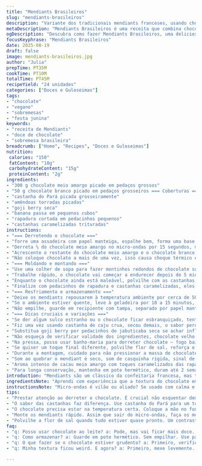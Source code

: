 ```yaml
---
title: "Mendiants Brasileiros"
slug: "mendiants-brasileiros"
description: "Variante dos tradicionais mendiants franceses, usando chocolate meio amargo e branco para um jogo de sabores. Troque nozes comuns por castanha do Pará e amêndoas tostadas. Frutas secas incluem goji berry e banana passa, conferindo um toque tropical. Coberturas coloridas são pedacinhos de rapadura e castanhas caramelizadas para crocância e dulçor. Feitos rapidamente, com fusão em micro-ondas controlada, ideal para quem prefere um docinho visualmente bonito e prático. Sem lactose, sem glúten, vegano com chocolate vegano. Textura firme, crocante, aroma que lembra festa junina com toque de melado."
metaDescription: "Mendiants Brasileiros é uma receita que combina chocolate, castanhas e frutas secas em uma mistura deliciosa e visualmente impressionante"
ogDescription: "Descubra como fazer Mendiants Brasileiros, uma deliciosa combinação de chocolate, frutas secas e castanhas. Um prazer visual e saboroso"
focusKeyphrase: "Mendiants Brasileiros"
date: 2025-08-19
draft: false
image: mendiants-brasileiros.jpg
author: "Julia"
prepTime: PT35M
cookTime: PT10M
totalTime: PT45M
recipeYield: "24 unidades"
categories: ["Doces e Guloseimas"]
tags:
- "chocolate"
- "vegano"
- "sobremesas"
- "festa junina"
keywords:
- "receita de Mendiants"
- "doce de chocolate"
- "sobremesa brasileira"
breadcrumb: ["Home", "Recipes", "Doces e Guloseimas"]
nutrition: 
 calories: "150"
 fatContent: "10g"
 carbohydrateContent: "15g"
 proteinContent: "2g"
ingredients:
- "300 g chocolate meio amargo picado em pedaços grossos"
- "50 g chocolate branco picado em pedaços grosseiros === Coberturas ==="
- "castanha do Pará picada grosseiramente"
- "amêndoas torradas picadas"
- "goji berry seca"
- "banana passa em pequenos cubos"
- "rapadura cortada em pedacinhos pequenos"
- "castanhas caramelizadas trituradas"
instructions:
- "=== Derretendo o chocolate ==="
- "forre uma assadeira com papel manteiga, espalhe bem, forma uma base boa para o chocolate firmar."
- "Derreta ⅓ do chocolate meio amargo no micro-ondas por 15 segundos, mexa com uma espátula, volte por mais 15 segundos, repita até começar a derreter nas bordas, mas não completamente."
- "Acrescente o restante do chocolate meio amargo e o chocolate branco, misture até formar um creme brilhante e sem grumos. Se ficar muito espesso, mexa um pouco mais, o calor residual vai terminar o processo sem queimar."
- "Não coloque chocolate a mais de uma vez, isso causa choque térmico e quebra o brilho final."
- "=== Moldando e montando ==="
- "Use uma colher de sopa para fazer montinhos redondos de chocolate sobre o papel manteiga – a base deve ter cerca de 2 cm de diâmetro, não espalhe muito, senão fica fino e frágil."
- "Trabalhe rápido, o chocolate vai começar a endurecer depois de 5 minutos fora do microondas."
- "Enquanto o chocolate ainda está maleável, polvilhe com as castanhas, as amêndoas e as frutas secas. Distribua generosamente, é o charme visual e de sabor."
- "Finalize com pedacinhos de rapadura e castanhas caramelizadas, eles dão uma crocância de surpresa e aroma doce intenso."
- "=== Resfriamento e armazenamento ==="
- "Deixe os mendiants repousarem à temperatura ambiente por cerca de 50 minutos, toque no fundo para sentir se já firmou."
- "Se o ambiente estiver quente, leve à geladeira por 10 a 15 minutos, mas sem exagero para não criar umidade. O chocolate deve ficar opaco e firme ao toque, sem ficar grudento."
- "Não empilhe, guarde em recipiente com tampa, separado por papel manteiga para evitar aderência."
- "=== Dicas cruciais e variações ==="
- "Se der algum sulco estranho ou o chocolate ficar esbranquiçado, tente dar uma leve mexida com a faca quente no momento do derretimento para realinhar as gorduras."
- "Fiz uma vez usando castanha de caju crua, secou demais, o sabor perde riqueza. Toste antes para melhor resultado."
- "Substitua goji berry por pedacinhos de jabuticaba seca se achar influência brasileira bacana ou use frutas cristalizadas para mais doçura."
- "Não esqueça de verificar validade dos ingredientes, chocolate velho perde brilho e fica duro."
- "Na pressa, posso usar banho-maria para derreter chocolate – fogo baixo e panela seca."
- "Se quiser um toque final diferente, polvilhe flor de sal, reforça o sabor e adiciona contraste."
- "Durante a montagem, cuidado para não pressionar a massa de chocolate com as coberturas, evita rachaduras."
- "Som ao quebrar o mendiant é seco, som de casquinha rígida, sinal de textura ideal."
- "Aroma intenso de cacau meio amargo com toques caramelizados das rapaduras vai enchendo o ar enquanto o chocolate esfriando."
- "Para longa conservação, mantenha em pote hermético, duram até 2 semanas, mas frescor começa a cair depois disso."
introduction: "Mendiants são um clássico da confeitaria francesa, mas trazê-los para o universo brasileiro virou quase um hobby depois de provar essa adaptação. Sabe quando o chocolate derretido se mistura ao cheiro das castanhas torradas e o doce da rapadura? É aí que o jogo vira – não é apenas estética, é um equilíbrio de texturas e aromas. A escolha do chocolate meio amargo leva para um caminho menos doce que o tradicional ao leite, entregando robustez e sofisticação. E o toque do chocolate branco? Dá aquela variação visual que quebra a monotonia e enche o olho. Com golinhos de sabores pouco explorados nas versões francesas, como banana passa e goji berry, tem tropicalidade, lembra festa junina e fim de tarde com café. O resultado é um docinho para ser saboreado com calma, cercado de boas risadas ou contemplando o pôr do sol. A técnica de derretimento é simples, só requer atenção para o brilho e a textura final, porque um mendiant sem brilho perde metade do encanto. O toque final, as coberturas, não são só para enfeitar, fazem toda a diferença na mordida, equilibrando doçura, acidez, cheiro e crocância. Trabalhar com micro-ondas é um truque que aprendi a amar pela rapidez, mas sem pressão – mexer no momento certo é o segredo. Se o ambiente estiver quente, a geladeira freia, mas cuidado com vapor. A receita virou meu coringa para festas de última hora, presente improvisado e quando a vontade de chocolate aparece e quer algo feito com cuidado. Cada mordida tem algo familiar, mas diferente, um show que acontece na boca em poucos segundos. E não tem enganação: só o bom chocolate e ingredientes escolhidos na mão, porque o barato sai caro se usar tudo merreca."
ingredientsNote: "Aprendi com experiência que a textura do chocolate em mendiants é fundamental – meio amargo traz firmeza sem amargor forte. O branco ajuda no contraste, mas cuidado com calor: queima fácil, vira grumo. Castanha do Pará é minha substituição preferida para o tradicional das nozes francesas; tem gordura boa e sabor mais marcante, além de ser mais comum no Brasil. Amêndoas tostadas trazem crocância e aroma de fundo que não perde intensidade após o tempo de descanso. Frutas secas como goji berry e banana passa são excelentes substitutos para as frutas secas francesas e têm consistência firme na composição mais tropical e doce. A rapadura corta o sabor, dá uma mordida inesperada e textura granulada, que adoro. Castanhas caramelizadas são resultado de uma receita antiga, que faço em casa – põem aquela crocância a mais e o efeito visual de cristal. Usar papel manteiga evita que o chocolate grude e facilita o transporte dos mendiants após a secagem. Atenção com o frescor dos ingredientes: chocolate velho perde brilho, frutas secas murcham se guardadas errado."
instructionsNote: "Micro-ondas é vilão ou aliado? Se usado com calma e mexido a cada 15 segundos, vira aliado poderoso– controle a temperatura, nunca deixe o chocolate passar de um calor morno; o calor residual termina o trabalho. Criar os montinhos com colher de sopa ajuda no tamanho uniforme, o que implica em derretimento uniforme, evitar fragilidade na casquinha. Espalhar as coberturas enquanto o chocolate ainda está mole é crucial, senão gruda mal ou cai depois. Sempre dou uma leve mexida entre derretimentos – isso alinha as gorduras e evita cristalização, que aparece como qualquer película branca – nada atraente. O repouso em temperatura ambiente permite que o chocolate firme de forma uniforme e evite condensação, que estraga textura. Mas em dias quentes, só geladeira por 10-15 minutos – sem exagero para não molhar. Armazeno sem empilhar, embrulhado em papel manteiga, para mendar um problema clássico: ele grudar e quebrar ao parar na caixa. Aposto sempre em flor de sal nos mendiants que faço para mim; dá um choque na doçura e realça o sabor do cacau, melhor até que fazer mais castanha."
tips:
- "Prestar atenção ao derreter o chocolate. É crucial não esquentar demais. Mexer de 15 em 15 segundos mantém o controle de temperatura. Se não, queima. Aqui o ritmo é chave."
- "O sabor das castanhas faz diferença. Use castanha do Pará para um toque mais brasileiro. Amêndoas torradas adicionam crocância. Provei com caju e não funcionou. Toste sempre antes."
- "O chocolate precisa estar na temperatura certa. Coloque a mão no fundo da tigela. Tem que estar morno, mas não quente. Se passar, vai ficar com grumos. E isso estraga tudo."
- "Monte os mendiants rápido. Assim que sair do micro-ondas, faça os montinhos. Depois de 5 minutos, o chocolate endurece. Não deixe pra depois, a textura final depende disso. Coberturas têm que ser generosas."
- "Polvilhe a flor de sal quando tudo estiver quase pronto. Um contraste incrível. Não exagere. Um pouquinho realça o sabor. Troque as gojis por jabuticaba seca e surpreenda com algo diferente. Tente!"
faq:
- "q: Posso usar chocolate ao leite? a: Pode, mas vai ficar mais doce. O chocolate meio amargo tem equilíbrio. Se escolher ao leite, reduza as frutas secas. Pausa o gosto."
- "q: Como armazenar? a: Guarde em pote hermético. Sem empilhar. Use papel manteiga entre eles. Assim, evita grudar. Estão bons até 2 semanas. Mas frescor vai caindo logo."
- "q: O que fazer se o chocolate estiver grudento? a: Primeiro, verifique a temperatura. Se não estiver certa, tente derreter de novo. Sempre controla com calor leve. Depois, não empilha. Isso ajuda."
- "q: Minha textura ficou weird. E agora? a: Primeiro, mexe levemente. Se estiver esbranquiçado, é sinal de gordura irregular. Pode fazer no banho-maria também. Mas fique atento ao calor."

---
```

